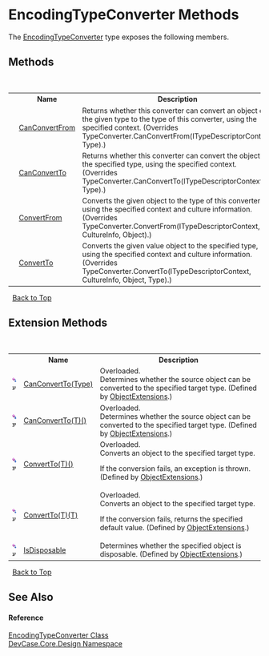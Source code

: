 # EncodingTypeConverter Methods
 

The <a href="T_DevCase_Core_Design_EncodingTypeConverter">EncodingTypeConverter</a> type exposes the following members.


## Methods
&nbsp;<table><tr><th></th><th>Name</th><th>Description</th></tr><tr><td>![Public method](media/pubmethod.gif "Public method")</td><td><a href="M_DevCase_Core_Design_EncodingTypeConverter_CanConvertFrom">CanConvertFrom</a></td><td>
Returns whether this converter can convert an object of the given type to the type of this converter, using the specified context.
 (Overrides TypeConverter.CanConvertFrom(ITypeDescriptorContext, Type).)</td></tr><tr><td>![Public method](media/pubmethod.gif "Public method")</td><td><a href="M_DevCase_Core_Design_EncodingTypeConverter_CanConvertTo">CanConvertTo</a></td><td>
Returns whether this converter can convert the object to the specified type, using the specified context.
 (Overrides TypeConverter.CanConvertTo(ITypeDescriptorContext, Type).)</td></tr><tr><td>![Public method](media/pubmethod.gif "Public method")</td><td><a href="M_DevCase_Core_Design_EncodingTypeConverter_ConvertFrom">ConvertFrom</a></td><td>
Converts the given object to the type of this converter, using the specified context and culture information.
 (Overrides TypeConverter.ConvertFrom(ITypeDescriptorContext, CultureInfo, Object).)</td></tr><tr><td>![Public method](media/pubmethod.gif "Public method")</td><td><a href="M_DevCase_Core_Design_EncodingTypeConverter_ConvertTo">ConvertTo</a></td><td>
Converts the given value object to the specified type, using the specified context and culture information.
 (Overrides TypeConverter.ConvertTo(ITypeDescriptorContext, CultureInfo, Object, Type).)</td></tr></table>&nbsp;
<a href="#encodingtypeconverter-methods">Back to Top</a>

## Extension Methods
&nbsp;<table><tr><th></th><th>Name</th><th>Description</th></tr><tr><td>![Public Extension Method](media/pubextension.gif "Public Extension Method")![Code example](media/CodeExample.png "Code example")</td><td><a href="M_DevCase_Core_Extensions_Object_ObjectExtensions_CanConvertTo">CanConvertTo(Type)</a></td><td>Overloaded.  
Determines whether the source object can be converted to the specified target type.
 (Defined by <a href="T_DevCase_Core_Extensions_Object_ObjectExtensions">ObjectExtensions</a>.)</td></tr><tr><td>![Public Extension Method](media/pubextension.gif "Public Extension Method")![Code example](media/CodeExample.png "Code example")</td><td><a href="M_DevCase_Core_Extensions_Object_ObjectExtensions_CanConvertTo__1">CanConvertTo(T)()</a></td><td>Overloaded.  
Determines whether the source object can be converted to the specified target type.
 (Defined by <a href="T_DevCase_Core_Extensions_Object_ObjectExtensions">ObjectExtensions</a>.)</td></tr><tr><td>![Public Extension Method](media/pubextension.gif "Public Extension Method")![Code example](media/CodeExample.png "Code example")</td><td><a href="M_DevCase_Core_Extensions_Object_ObjectExtensions_ConvertTo__1">ConvertTo(T)()</a></td><td>Overloaded.  
Converts an object to the specified target type. 

 If the conversion fails, an exception is thrown.
 (Defined by <a href="T_DevCase_Core_Extensions_Object_ObjectExtensions">ObjectExtensions</a>.)</td></tr><tr><td>![Public Extension Method](media/pubextension.gif "Public Extension Method")![Code example](media/CodeExample.png "Code example")</td><td><a href="M_DevCase_Core_Extensions_Object_ObjectExtensions_ConvertTo__1_1">ConvertTo(T)(T)</a></td><td>Overloaded.  
Converts an object to the specified target type. 

 If the conversion fails, returns the specified default value.
 (Defined by <a href="T_DevCase_Core_Extensions_Object_ObjectExtensions">ObjectExtensions</a>.)</td></tr><tr><td>![Public Extension Method](media/pubextension.gif "Public Extension Method")![Code example](media/CodeExample.png "Code example")</td><td><a href="M_DevCase_Core_Extensions_Object_ObjectExtensions_IsDisposable">IsDisposable</a></td><td>
Determines whether the specified object is disposable.
 (Defined by <a href="T_DevCase_Core_Extensions_Object_ObjectExtensions">ObjectExtensions</a>.)</td></tr></table>&nbsp;
<a href="#encodingtypeconverter-methods">Back to Top</a>

## See Also


#### Reference
<a href="T_DevCase_Core_Design_EncodingTypeConverter">EncodingTypeConverter Class</a><br /><a href="N_DevCase_Core_Design">DevCase.Core.Design Namespace</a><br />